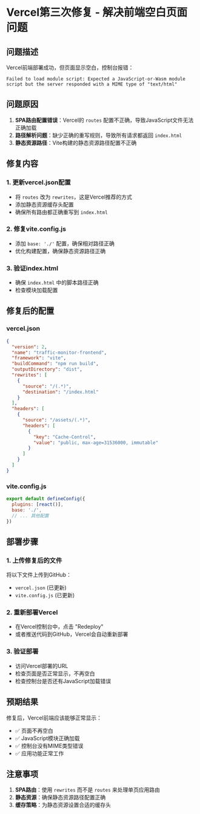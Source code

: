 # Vercel第三次修复 - 解决前端空白页面问题

## 问题描述
Vercel前端部署成功，但页面显示空白，控制台报错：
```
Failed to load module script: Expected a JavaScript-or-Wasm module script but the server responded with a MIME type of "text/html"
```

## 问题原因
1. **SPA路由配置错误**：Vercel的 `routes` 配置不正确，导致JavaScript文件无法正确加载
2. **路径解析问题**：缺少正确的重写规则，导致所有请求都返回 `index.html`
3. **静态资源路径**：Vite构建的静态资源路径配置不正确

## 修复内容

### 1. 更新vercel.json配置
- 将 `routes` 改为 `rewrites`，这是Vercel推荐的方式
- 添加静态资源缓存头配置
- 确保所有路由都正确重写到 `index.html`

### 2. 修复vite.config.js
- 添加 `base: './'` 配置，确保相对路径正确
- 优化构建配置，确保静态资源路径正确

### 3. 验证index.html
- 确保 `index.html` 中的脚本路径正确
- 检查模块加载配置

## 修复后的配置

### vercel.json
```json
{
  "version": 2,
  "name": "traffic-monitor-frontend",
  "framework": "vite",
  "buildCommand": "npm run build",
  "outputDirectory": "dist",
  "rewrites": [
    {
      "source": "/(.*)",
      "destination": "/index.html"
    }
  ],
  "headers": [
    {
      "source": "/assets/(.*)",
      "headers": [
        {
          "key": "Cache-Control",
          "value": "public, max-age=31536000, immutable"
        }
      ]
    }
  ]
}
```

### vite.config.js
```javascript
export default defineConfig({
  plugins: [react()],
  base: './',
  // ... 其他配置
})
```

## 部署步骤

### 1. 上传修复后的文件
将以下文件上传到GitHub：
- `vercel.json` (已更新)
- `vite.config.js` (已更新)

### 2. 重新部署Vercel
- 在Vercel控制台中，点击 "Redeploy"
- 或者推送代码到GitHub，Vercel会自动重新部署

### 3. 验证部署
- 访问Vercel部署的URL
- 检查页面是否正常显示，不再空白
- 检查控制台是否还有JavaScript加载错误

## 预期结果

修复后，Vercel前端应该能够正常显示：
- ✅ 页面不再空白
- ✅ JavaScript模块正确加载
- ✅ 控制台没有MIME类型错误
- ✅ 应用功能正常工作

## 注意事项

1. **SPA路由**：使用 `rewrites` 而不是 `routes` 来处理单页应用路由
2. **静态资源**：确保静态资源路径配置正确
3. **缓存策略**：为静态资源设置合适的缓存头
